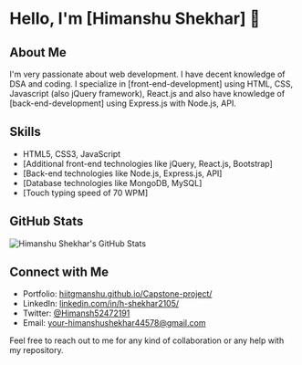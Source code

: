 # Hello, I'm [Himanshu Shekhar] 👋

## About Me
I'm very passionate about web development. I have decent knowledge of DSA and coding. I specialize in [front-end-development] using HTML, CSS, Javascript (also jQuery framework), React.js and also have knowledge of [back-end-development] using Express.js with Node.js, API.

## Skills
- HTML5, CSS3, JavaScript
- [Additional front-end technologies like jQuery, React.js, Bootstrap]
- [Back-end technologies like Node.js, Express.js, API]
- [Database technologies like MongoDB, MySQL]
- [Touch typing speed of 70 WPM]

## GitHub Stats
![Himanshu Shekhar's GitHub Stats](https://github-readme-stats.vercel.app/api?hiitgmanshu=your-username&show_icons=true&count_private=true&theme=radical)

## Connect with Me
- Portfolio: [hiitgmanshu.github.io/Capstone-project/](https://hiitgmanshu.github.io/Capstone-project)
- LinkedIn: [linkedin.com/in/h-shekhar2105/](https://linkedin.com/in/h-shekhar2105)
- Twitter: [@Himansh52472191](https://twitter.com/Himansh52472191)
- Email: your-himanshushekhar44578@gmail.com

Feel free to reach out to me for any kind of collaboration or any help with my repository.

